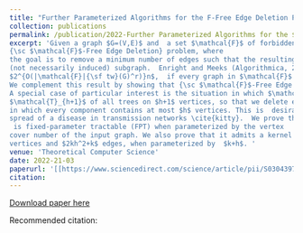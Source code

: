 ```yaml
---
title: "Further Parameterized Algorithms for the F-Free Edge Deletion Problem"
collection: publications
permalink: /publication/2022-Further Parameterized Algorithms for the $\mathcal{F}$-Free Edge Deletion Problem
excerpt: 'Given a graph $G=(V,E)$ and  a set $\mathcal{F}$ of forbidden subgraphs, we study the
{\sc $\mathcal{F}$-Free Edge Deletion} problem, where
the goal is to remove a minimum number of edges such that the resulting graph does not contain any $F\in \mathcal{F}$ as a
(not necessarily induced) subgraph.  Enright and Meeks (Algorithmica, 2018) gave an algorithm to solve {\sc $\mathcal{F}$-Free  Edge Deletion} whose running time on an $n$-vertex graph $G$ of treewidth ${\sf tw}(G)$ is bounded by  
$2^{O(|\mathcal{F}|{\sf tw}(G)^r)}n$,  if every graph in $\mathcal{F}$ has at most $r$ vertices.
We complement this result by showing that {\sc $\mathcal{F}$-Free Edge Deletion} is W[1]-hard when parameterized by  ${\sf tw}(G)+|\mathcal{F}|$.  We also show that {\sc $\mathcal{F}$-Free Edge Deletion}  is W[2]-hard when parameterized by the combined parameters solution size, the feedback vertex set number and pathwidth of the input graph.
A special case of particular interest is the situation in which $\mathcal{F}$ is the set 
$\mathcal{T}_{h+1}$ of all trees on $h+1$ vertices, so that we delete edges in order to obtain a graph
in which every component contains at most $h$ vertices. This is  desirable from the point of view of restricting the 
spread of a disease in transmission networks \cite{kitty}.  We prove that  {\sc $\mathcal{T}_{h+1}$-Free Edge Deletion}
 is fixed-parameter tractable (FPT) when parameterized by the vertex 
cover number of the input graph. We also prove that it admits a kernel with $2kh$ 
vertices and $2kh^2+k$ edges, when parameterized by  $k+h$. '
venue: 'Theoretical Computer Science'
date: 2022-21-03
paperurl: '[[https://www.sciencedirect.com/science/article/pii/S0304397522003917?utm_campaign=STMJ_AUTH_SERV_PUBLISHED&utm_medium=email&utm_acid=124673919&SIS_ID=&dgcid=STMJ_AUTH_SERV_PUBLISHED&CMX_ID=&utm_in=DM267652&utm_source=AC_](https://www.sciencedirect.com/science/article/pii/S0304397524000161?via%3Dihub)](https://www.sciencedirect.com/science/article/pii/S0304397522005205?via%3Dihub)'
citation: 
---
```


[Download paper here](https://www.sciencedirect.com/science/article/pii/S0304397522005205?via%3Dihub)

Recommended citation: 

